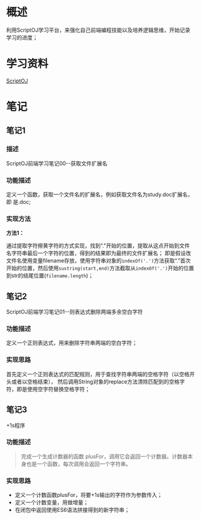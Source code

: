 # 概述

利用ScriptOJ学习平台，来强化自己前端编程技能以及培养逻辑思维，开始记录学习的进度；

# 学习资料
[ScriptOJ](https://scriptoj.com/ "ScriptOJ")
# 笔记

## 笔记1
### 描述

ScriptOJ前端学习笔记00--获取文件扩展名
### 功能描述

定义一个函数，获取一个文件名的扩展名，例如获取文件名为study.doc扩展名，即	是.doc;

### 实现方法

**方法1：**

通过提取字符擦黄字符的方式实现，找到"."开始的位置，提取从这点开始到文件名字符串最后一个字符的位置，得到的结果即为最终的文件扩展名；
即是假设改文件名使用变量filename存放，使用字符串对象的`indexOf('.')`方法获取“.”首次开始的位置，然后使用`sustring(start,end)`方法截取从`indexOf('.')`开始的位置到str的结尾位置(`filename.length`)；

## 笔记2 
ScriptOJ前端学习笔记01--则表达式删除两端多余空白字符
### 功能描述
定义一个正则表达式，用来删除字符串两端的空白字符；
### 实现思路
首先定义一个正则表达式的匹配规则，用于查找字符串两端的空格字符（以空格开头或者以空格结束），
然后调用String对象的replace方法清除匹配到的空格字符，即是使用空字符替换空格字符；
## 笔记3
+1s程序
### 功能描述
>  完成一个生成计数器的函数 plusFor，调用它会返回一个计数器。计数器本身也是一个函数，每次调用会返回一个字符串。

### 实现思路
 - 定义一个计数函数plusFor，将要+1s输出的字符作为参数传入；
 - 定义一个计数变量，用做增量；
 - 在闭包中返回使用ES6语法拼接得到的新字符串；